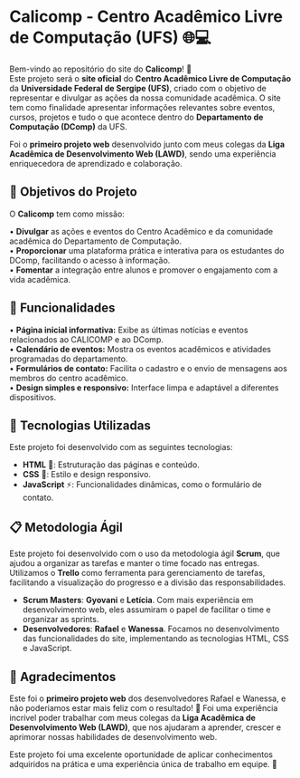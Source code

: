 # Calicomp - Centro Acadêmico Livre de Computação (UFS) 🌐💻

Bem-vindo ao repositório do site do **Calicomp**! 🚀  
Este projeto será o **site oficial** do **Centro Acadêmico Livre de Computação** da **Universidade Federal de Sergipe (UFS)**, criado com o objetivo de representar e divulgar as ações da nossa comunidade acadêmica. 
O site tem como finalidade apresentar informações relevantes sobre eventos, cursos, projetos e tudo o que acontece dentro do **Departamento de Computação (DComp)** da UFS.

Foi o **primeiro projeto web** desenvolvido junto com meus colegas da **Liga Acadêmica de Desenvolvimento Web (LAWD)**, sendo uma experiência enriquecedora de aprendizado e colaboração. 

## 🚀 Objetivos do Projeto

O **Calicomp** tem como missão:

• **Divulgar** as ações e eventos do Centro Acadêmico e da comunidade acadêmica do Departamento de Computação.  
• **Proporcionar** uma plataforma prática e interativa para os estudantes do DComp, facilitando o acesso à informação.  
• **Fomentar** a integração entre alunos e promover o engajamento com a vida acadêmica.

## 📝 Funcionalidades

• **Página inicial informativa:** Exibe as últimas notícias e eventos relacionados ao CALICOMP e ao DComp.  
• **Calendário de eventos:** Mostra os eventos acadêmicos e atividades programadas do departamento.  
• **Formulários de contato:** Facilita o cadastro e o envio de mensagens aos membros do centro acadêmico.  
• **Design simples e responsivo:** Interface limpa e adaptável a diferentes dispositivos.

## 🔧 Tecnologias Utilizadas

Este projeto foi desenvolvido com as seguintes tecnologias:

- **HTML** 📑: Estruturação das páginas e conteúdo.
- **CSS** 🎨: Estilo e design responsivo.
- **JavaScript** ⚡: Funcionalidades dinâmicas, como o formulário de contato.

## 📋 Metodologia Ágil

Este projeto foi desenvolvido com o uso da metodologia ágil **Scrum**, que ajudou a organizar as tarefas e manter o time focado nas entregas. 
Utilizamos o **Trello** como ferramenta para gerenciamento de tarefas, facilitando a visualização do progresso e a divisão das responsabilidades.

- **Scrum Masters**: **Gyovani** e **Letícia**. Com mais experiência em desenvolvimento web, eles assumiram o papel de facilitar o time e organizar as sprints.  
- **Desenvolvedores**: **Rafael** e **Wanessa**. Focamos no desenvolvimento das funcionalidades do site, implementando as tecnologias HTML, CSS e JavaScript.

## 🤝 Agradecimentos

Este foi o **primeiro projeto web** dos desenvolvedores Rafael e Wanessa, e não poderiamos estar mais feliz com o resultado! 🎉 
Foi uma experiência incrível poder trabalhar com meus colegas da **Liga Acadêmica de Desenvolvimento Web (LAWD)**, que nos ajudaram a aprender, crescer e aprimorar nossas habilidades de desenvolvimento web. 

Este projeto foi uma excelente oportunidade de aplicar conhecimentos adquiridos na prática e uma experiência única de trabalho em equipe. 🙏


